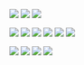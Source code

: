 ![](https://cdn.discordapp.com/attachments/1012789720612360235/1257889984329814038/anti_usuk___stamp_by_anti_giripan_da4a1i1-fullview.png?ex=66860cd6&is=6684bb56&hm=97a0c70ffe22b047d6c41fb143166b8fe764c5d8a53824d5e53fec14e2833724&) ![](https://cdn.discordapp.com/attachments/1012789720612360235/1257926307518611526/d7hn94k-47bdbfa5-a431-4eb5-99a5-adb59d45b3cf.gif?ex=66862eaa&is=6684dd2a&hm=44f3c665f4921a5517df3eeac6b879f53812ba39376fe54c0a6fadbaae75f351&) ![](https://cdn.discordapp.com/attachments/1012789720612360235/1257926564922789978/d81qr7v-684a483e-f6e6-4ad4-a15b-1f47ecf0fef9.png?ex=66862ee8&is=6684dd68&hm=705b753c1baa7dc327493b3af7b402280ab61a6461acf313fdcf8f756e36f53e&)

![](https://cdn.discordapp.com/attachments/1077388167872786442/1257944082328850432/jjba__mountain_tim_stamp_by_whitenoize_dbsrnae-fullview.jpg?ex=66863f38&is=6684edb8&hm=295da8243f474fdc9bafe29b3e949ba1c19c2d186939658efe14e38135fe33bd&) ![](https://cdn.discordapp.com/attachments/1012789720612360235/1257929034973712458/dahp67f-906c247d-46af-4a5a-b49c-05f159e134fc.gif?ex=66863135&is=6684dfb5&hm=a07edb0380fe97214f2904dd0f97fe458efdb61529f2cd1f37305dd6802476ac&) ![](https://cdn.discordapp.com/attachments/1012789720612360235/1257941659270774884/jjba__tusk_stamp_by_whitenoize_dbu459g-fullview.jpg?ex=66863cf6&is=6684eb76&hm=1767846e5982b70978b16feced3b45643a117ba9163475568294e99eacafccf1&) ![](https://cdn.discordapp.com/attachments/1012789720612360235/1257934634138730566/daedvwr-12a67ee0-1471-40bf-b8ef-7fdc0eb38799.png?ex=6686366c&is=6684e4ec&hm=79f39e780179fde00119dc575987eae6c16c6b7fb13e202d9d45ff9921ad1d0a&) ![](https://cdn.discordapp.com/attachments/1012789720612360235/1257940899799892061/jjba____clamp__kujo_jouta_stamp_by_whitenoize_dc1wncm-fullview.jpg?ex=66863c41&is=6684eac1&hm=ad4abfe81c254a7afdaca71b49f7cd83e2e04e0ab5d822e06d957db258849b7f&) ![](https://cdn.discordapp.com/attachments/1012789720612360235/1257947553295630356/ddclwj8-ebf1bb0c-486f-46ef-8ead-ee28e042ca98.gif?ex=66864274&is=6684f0f4&hm=d5a229a68de8e361db2dc96c1a19c29fa10cd346c8104e9ebef64f0192e6525f&)

![](https://cdn.discordapp.com/attachments/1012789720612360235/1257929705412231178/d1ifsis-df623859-4888-4971-bbc3-524035323992.png?ex=668631d4&is=6684e054&hm=1de4dd6bc9ee9bb684ebd2589e753e2c53cc76b8b9f85e8b8bc77e606ef42242&) ![](https://cdn.discordapp.com/attachments/1012789720612360235/1257939305977090098/tumblr_1c98443b9adc3fb02abc6655411f0fc0_3f24632f_100.png?ex=66863ac5&is=6684e945&hm=020a139b0eff11dee3c540485eeec9d193456a636a446c2e60e33d8ff6fc26f1&) ![](https://cdn.discordapp.com/attachments/1012789720612360235/1257931936870170635/dbga1pm-b9b26a83-5c3b-4594-a180-f12935639382.png?ex=668633e8&is=6684e268&hm=233de5dc5c7a2dc089caf6f7220ecfc1fc30ff6c4d0001f76c3560dde350202d&) ![](https://cdn.discordapp.com/attachments/1012789720612360235/1257931937176223794/delav04-e965b738-8cd6-4e92-bf33-5823a837072e.png?ex=668633e9&is=6684e269&hm=37ce771950256b00f128601a352f308b4bd7caedf43dc930b4655e43b9919fd9&)
